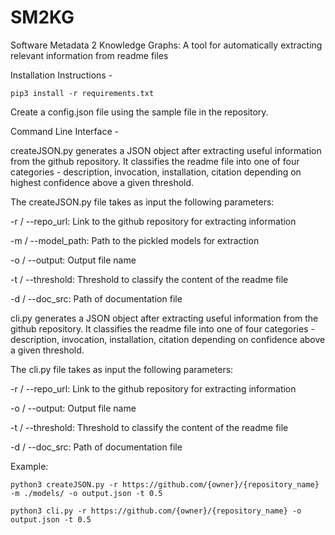 # SM2KG
Software Metadata 2 Knowledge Graphs: A tool for automatically extracting relevant information from readme files

Installation Instructions - 

`pip3 install -r requirements.txt`

Create a config.json file using the sample file in the repository.

Command Line Interface - 

createJSON.py generates a JSON object after extracting useful information from the github repository. It classifies the readme file into one of four categories - description, invocation, installation, citation depending on highest confidence above a given threshold.

The createJSON.py file takes as input the following parameters:

-r / --repo_url: Link to the github repository for extracting information

-m / --model_path: Path to the pickled models for extraction

-o / --output: Output file name

-t / --threshold: Threshold to classify the content of the readme file

-d / --doc_src: Path of documentation file


cli.py generates a JSON object after extracting useful information from the github repository. It classifies the readme file into one of four categories - description, invocation, installation, citation depending on confidence above a given threshold.

The cli.py file takes as input the following parameters:

-r / --repo_url: Link to the github repository for extracting information

-o / --output: Output file name

-t / --threshold: Threshold to classify the content of the readme file

-d / --doc_src: Path of documentation file

Example:

`python3 createJSON.py -r https://github.com/{owner}/{repository_name} -m ./models/ -o output.json -t 0.5`

`python3 cli.py -r https://github.com/{owner}/{repository_name} -o output.json -t 0.5`
